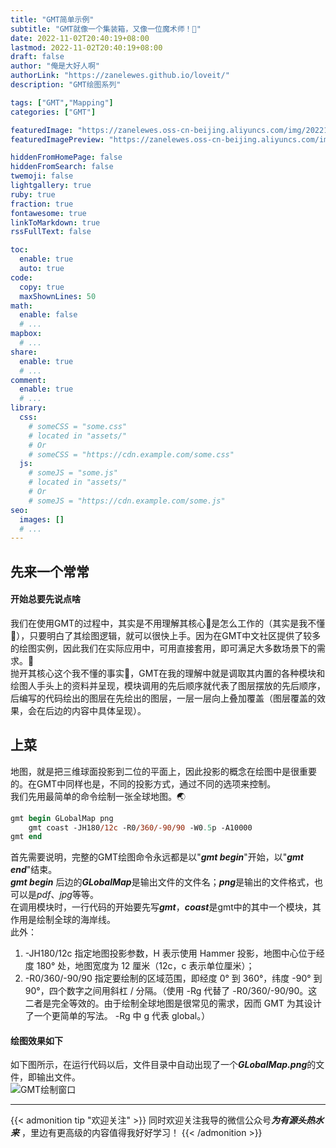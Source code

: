 ```yaml
---
title: "GMT简单示例"
subtitle: "GMT就像一个集装箱，又像一位魔术师！🧙"
date: 2022-11-02T20:40:19+08:00
lastmod: 2022-11-02T20:40:19+08:00
draft: false
author: "俺是大好人啊"
authorLink: "https://zanelewes.github.io/loveit/"
description: "GMT绘图系列"

tags: ["GMT","Mapping"]
categories: ["GMT"]

featuredImage: "https://zanelewes.oss-cn-beijing.aliyuncs.com/img/202210250831583.png"
featuredImagePreview: "https://zanelewes.oss-cn-beijing.aliyuncs.com/img/202210250831583.png"

hiddenFromHomePage: false
hiddenFromSearch: false
twemoji: false
lightgallery: true
ruby: true
fraction: true
fontawesome: true
linkToMarkdown: true
rssFullText: false

toc:
  enable: true
  auto: true
code:
  copy: true
  maxShownLines: 50
math:
  enable: false
  # ...
mapbox:
  # ...
share:
  enable: true
  # ...
comment:
  enable: true
  # ...
library:
  css:
    # someCSS = "some.css"
    # located in "assets/"
    # Or
    # someCSS = "https://cdn.example.com/some.css"
  js:
    # someJS = "some.js"
    # located in "assets/"
    # Or
    # someJS = "https://cdn.example.com/some.js"
seo:
  images: []
  # ...
---
```


<!--more-->
## 先来一个常常
#### 开始总要先说点啥
我们在使用GMT的过程中，其实是不用理解其核心🧬是怎么工作的（其实是我不懂🧠），只要明白了其绘图逻辑，就可以很快上手。因为在GMT中文社区提供了较多的绘图实例，因此我们在实际应用中，可用直接套用，即可满足大多数场景下的需求。💯  
抛开其核心这个我不懂的事实🤯，GMT在我的理解中就是调取其内置的各种模块和绘图人手头上的资料并呈现，模块调用的先后顺序就代表了图层摆放的先后顺序，后编写的代码绘出的图层在先绘出的图层，一层一层向上叠加覆盖（图层覆盖的效果，会在后边的内容中具体呈现）。
## 上菜
地图，就是把三维球面投影到二位的平面上，因此投影的概念在绘图中是很重要的。在GMT中同样也是，不同的投影方式，通过不同的选项来控制。  
我们先用最简单的命令绘制一张全球地图。🌏
``` PostScript 
gmt begin GLobalMap png
	gmt coast -JH180/12c -R0/360/-90/90 -W0.5p -A10000
gmt end
```
首先需要说明，完整的GMT绘图命令永远都是以"***gmt begin***"开始，以"***gmt end***"结束。  
***gmt begin*** 后边的***GLobalMap***是输出文件的文件名；***png***是输出的文件格式，也可以是*pdf*、*jpg*等等。  
在调用模块时，一行代码的开始要先写***gmt***，***coast***是gmt中的其中一个模块，其作用是绘制全球的海岸线。  
此外：  
1. -JH180/12c 指定地图投影参数，H 表示使用 Hammer 投影，地图中心位于经度 180° 处，地图宽度为 12 厘米（12c，c 表示单位厘米）；  
2. -R0/360/-90/90 指定要绘制的区域范围，即经度 0° 到 360°，纬度 -90° 到 90°，四个数字之间用斜杠 / 分隔。（使用 -Rg 代替了 -R0/360/-90/90。这二者是完全等效的。由于绘制全球地图是很常见的需求，因而 GMT 为其设计了一个更简单的写法。 -Rg 中 g 代表 global。）
#### 绘图效果如下
如下图所示，在运行代码以后，文件目录中自动出现了一个***GLobalMap.png***的文件，即输出文件。    
![GMT绘制窗口](https://zanelewes.oss-cn-beijing.aliyuncs.com/img/202210250831581.png "GMT绘制窗口")  

----------------------------------
{{< admonition tip "欢迎关注" >}}
同时欢迎关注我导的微信公众号***为有源头热水来*** ，里边有更高级的内容值得我好好学习！
{{< /admonition >}}